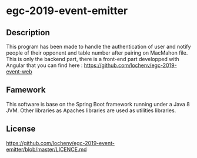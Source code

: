 # egc-2019-event-emitter

## Description
This program has been made to handle the authentication of user and notify people of their opponent and table number after pairing on MacMahon file.
This is only the backend part, there is a front-end part developped with Angular that you can find here : https://github.com/lochenv/egc-2019-event-web

## Famework
This software is base on the Spring Boot framework running under a Java 8 JVM. Other libraries as Apaches libraries are used as utilities libraries.

## License
https://github.com/lochenv/egc-2019-event-emitter/blob/master/LICENCE.md
